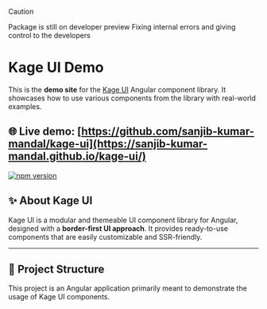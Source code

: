 > [!CAUTION]
> Package is still on developer preview
> Fixing internal errors and giving control to the developers

# Kage UI Demo

This is the **demo site** for the [Kage UI](https://github.com/sanjib-kumar-mandal/kage-ui/tree/master/projects/kage-ui) Angular component library. It showcases how to use various components from the library with real-world examples.

## 🌐 Live demo: [https://github.com/sanjib-kumar-mandal/kage-ui](https://sanjib-kumar-mandal.github.io/kage-ui/)

[![npm version](https://img.shields.io/npm/v/kage-ui.svg)](https://www.npmjs.com/package/kage-ui)

## ✨ About Kage UI

Kage UI is a modular and themeable UI component library for Angular, designed with a **border-first UI approach**. It provides ready-to-use components that are easily customizable and SSR-friendly.

---

## 📁 Project Structure

This project is an Angular application primarily meant to demonstrate the usage of Kage UI components.

